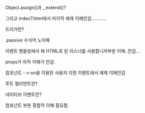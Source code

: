 Object.assign()과 _.extend()?

그리고 index7.html에서 마지막 예제 이해안감............

트리거란?

.passive 수식어 노이해

이벤트 핸들링에서 왜 HTML로 된 리스너를 사용합니까부분 이해..안감...

props가 아직 이해가 안감.

컴포넌트 - v-on을 이용한 사용자 지정 이벤트에서  예제 이해안감

루트 엘리먼트란?

네이티브 이벤트란?

컴포넌트 부분 종합적 이해 필요함.